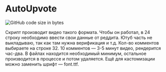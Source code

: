 # AutoUpvote
![GitHub code size in bytes](https://img.shields.io/github/languages/code-size/antislang/autoupvote?label=%D0%A0%D0%B0%D0%B7%D0%BC%D0%B5%D1%80%20%D1%80%D0%B5%D0%BF%D0%BE%D0%B7%D0%B8%D1%82%D0%BE%D1%80%D0%B8%D1%8F%3A)

Скрипт производит видео такого формата. Чтобы он работал, в 24 строку необходимо ввести свои данные от реддита. Ютуб часть не выкладываю, так как там нужна верификация и т.д. Кол-во комментов выбираете на строке 32. 10 комментов — 3-5 минут видео, рендерится час-два. В файлах находится необходимый минимум, остальное производится в процессе и потом удаляется. Ещё для кастомизации можно заменить шрифт — font.ttf.
